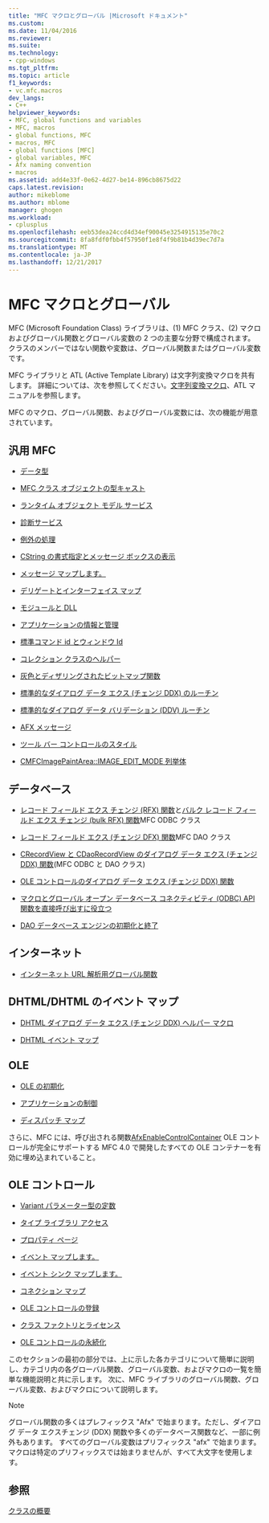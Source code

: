 ```yaml
---
title: "MFC マクロとグローバル |Microsoft ドキュメント"
ms.custom: 
ms.date: 11/04/2016
ms.reviewer: 
ms.suite: 
ms.technology:
- cpp-windows
ms.tgt_pltfrm: 
ms.topic: article
f1_keywords:
- vc.mfc.macros
dev_langs:
- C++
helpviewer_keywords:
- MFC, global functions and variables
- MFC, macros
- global functions, MFC
- macros, MFC
- global functions [MFC]
- global variables, MFC
- Afx naming convention
- macros
ms.assetid: add4e33f-0e62-4d27-be14-896cb8675d22
caps.latest.revision: 
author: mikeblome
ms.author: mblome
manager: ghogen
ms.workload:
- cplusplus
ms.openlocfilehash: eeb53dea24ccd4d34ef90045e3254915135e70c2
ms.sourcegitcommit: 8fa8fdf0fbb4f57950f1e8f4f9b81b4d39ec7d7a
ms.translationtype: MT
ms.contentlocale: ja-JP
ms.lasthandoff: 12/21/2017
---
```

# <a name="mfc-macros-and-globals"></a>MFC マクロとグローバル
MFC (Microsoft Foundation Class) ライブラリは、(1) MFC クラス、(2) マクロおよびグローバル関数とグローバル変数の 2 つの主要な分野で構成されます。 クラスのメンバーではない関数や変数は、グローバル関数またはグローバル変数です。  
  
 MFC ライブラリと ATL (Active Template Library) は文字列変換マクロを共有します。 詳細については、次を参照してください。[文字列変換マクロ](../../atl/reference/string-conversion-macros.md)、ATL マニュアルを参照します。  
  
 MFC のマクロ、グローバル関数、およびグローバル変数には、次の機能が用意されています。  
  
## <a name="general-mfc"></a>汎用 MFC  
  
-   [データ型](data-types-mfc.md)  
  
-   [MFC クラス オブジェクトの型キャスト](type-casting-of-mfc-class-objects.md)  
  
-   [ランタイム オブジェクト モデル サービス](run-time-object-model-services.md)  
  
-   [診断サービス](diagnostic-services.md)  
  
-   [例外の処理](exception-processing.md)  
  
-   [CString の書式指定とメッセージ ボックスの表示](cstring-formatting-and-message-box-display.md)  
  
-   [メッセージ マップします。](message-map-macros-mfc.md)  

-   [デリゲートとインターフェイス マップ](delegate-and-interface-maps.md)

-   [モジュールと DLL](extension-dll-macros.md)
  
-   [アプリケーションの情報と管理](application-information-and-management.md)  
  
-   [標準コマンド id とウィンドウ Id](standard-command-and-window-ids.md)  
  
-   [コレクション クラスのヘルパー](collection-class-helpers.md)  
  
-   [灰色とディザリングされたビットマップ関数](gray-and-dithered-bitmap-functions.md)  
  
-   [標準的なダイアログ データ エクス (チェンジ DDX) のルーチン](standard-dialog-data-exchange-routines.md)  
  
-   [標準的なダイアログ データ バリデーション (DDV) ルーチン](standard-dialog-data-validation-routines.md)  
  
-   [AFX メッセージ](afx-messages.md)  
  
-   [ツール バー コントロールのスタイル](toolbar-control-styles.md)  
  
-   [CMFCImagePaintArea::IMAGE_EDIT_MODE 列挙体](cmfcimagepaintarea-image-edit-mode-enumeration.md)  

  
## <a name="database"></a>データベース  
  
-   [レコード フィールド エクス チェンジ (RFX) 関数](record-field-exchange-functions.md)と[バルク レコード フィールド エクス チェンジ (bulk RFX) 関数](record-field-exchange-functions.md)MFC ODBC クラス  
  
-   [レコード フィールド エクス (チェンジ DFX) 関数](record-field-exchange-functions.md)MFC DAO クラス  
  
-   [CRecordView と CDaoRecordView のダイアログ データ エクス (チェンジ DDX) 関数](dialog-data-exchange-functions-for-crecordview-and-cdaorecordview.md)(MFC ODBC と DAO クラス)  
  
-   [OLE コントロールのダイアログ データ エクス (チェンジ DDX) 関数](dialog-data-exchange-functions-for-ole-controls.md)  
  
-   [マクロとグローバル オープン データベース コネクティビティ (ODBC) API 関数を直接呼び出すに役立つ](database-macros-and-globals.md)  
  
-   [DAO データベース エンジンの初期化と終了](dao-database-engine-initialization-and-termination.md)  
  
## <a name="internet"></a>インターネット  
  
-   [インターネット URL 解析用グローバル関数](internet-url-parsing-globals.md)  
  
## <a name="dhtml--dhtml-event-maps"></a>DHTML/DHTML のイベント マップ  
  
-   [DHTML ダイアログ データ エクス (チェンジ DDX) ヘルパー マクロ](ddx-dhtml-helper-macros.md)  
  
-   [DHTML イベント マップ](dhtml-event-maps.md)  
  
## <a name="ole"></a>OLE  
  
-   [OLE の初期化](ole-initialization.md)  
  
-   [アプリケーションの制御](application-control.md)  
  
-   [ディスパッチ マップ](dispatch-maps.md)  
  
 さらに、MFC には、呼び出される関数[AfxEnableControlContainer](ole-initialization.md#afxenablecontrolcontainer) OLE コントロールが完全にサポートする MFC 4.0 で開発したすべての OLE コンテナーを有効に埋め込まれていること。  
  
## <a name="ole-controls"></a>OLE コントロール  
  
-   [Variant パラメーター型の定数](variant-parameter-type-constants.md)  
  
-   [タイプ ライブラリ アクセス](type-library-access.md)  
  
-   [プロパティ ページ](property-pages-mfc.md)  
  
-   [イベント マップします。](event-maps.md)  
  
-   [イベント シンク マップします。](event-sink-maps.md)  
  
-   [コネクション マップ](connection-maps.md)  
  
-   [OLE コントロールの登録](registering-ole-controls.md)  
  
-   [クラス ファクトリとライセンス](class-factories-and-licensing.md)  
  
-   [OLE コントロールの永続化](persistence-of-ole-controls.md)  
  
 このセクションの最初の部分では、上に示した各カテゴリについて簡単に説明し、カテゴリ内の各グローバル関数、グローバル変数、およびマクロの一覧を簡単な機能説明と共に示します。 次に、MFC ライブラリのグローバル関数、グローバル変数、およびマクロについて説明します。  
  
> [!NOTE]
>  グローバル関数の多くはプレフィックス "Afx" で始まります。ただし、ダイアログ データ エクスチェンジ (DDX) 関数や多くのデータベース関数など、一部に例外もあります。 すべてのグローバル変数はプリフィックス "afx" で始まります。 マクロは特定のプリフィックスでは始まりませんが、すべて大文字を使用します。  
  
## <a name="see-also"></a>参照  
 [クラスの概要](../../mfc/class-library-overview.md)



